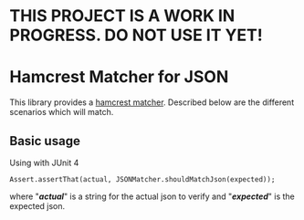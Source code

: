 THIS PROJECT IS A WORK IN PROGRESS. DO NOT USE IT YET!
======================================================

Hamcrest Matcher for JSON
=========================

This library provides a [hamcrest matcher](http://hamcrest.org/JavaHamcrest/javadoc/1.3/). Described below are the different scenarios which will match.

Basic usage
-----------

Using with JUnit 4

    Assert.assertThat(actual, JSONMatcher.shouldMatchJson(expected));

where "***actual***" is a string for the actual json to verify and "***expected***" is the expected json.
